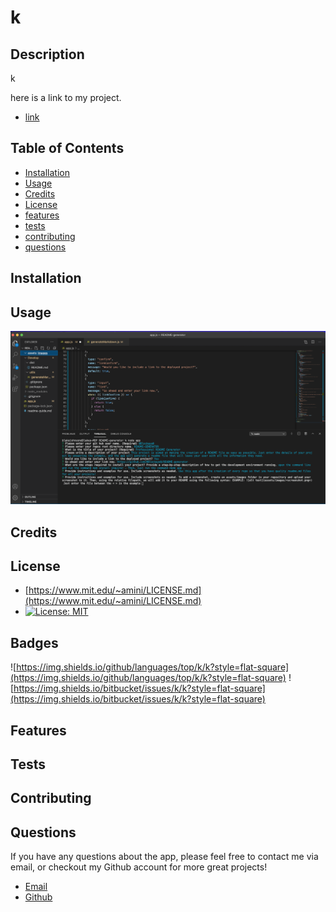 
  # k

  ## Description 

  k

  here is a link to my project.
  
  * [link](undefined)

  ## Table of Contents

  * [Installation](#installation)
  * [Usage](#usage)
  * [Credits](#credits)
  * [License](#license)
  * [features](#features)
  * [tests](#tests)
  * [contributing](#contributing)
  * [questions](#questions)
  

  ## Installation

  


  ## Usage

  

  ![screenshot](/assets/images/screenshot.png)


  ## Credits

  


  ## License

  * [https://www.mit.edu/~amini/LICENSE.md](https://www.mit.edu/~amini/LICENSE.md)
  * [![License: MIT](https://img.shields.io/badge/License-MIT-yellow.svg)](https://opensource.org/licenses/MIT)

  ## Badges
  
  ![https://img.shields.io/github/languages/top/k/k?style=flat-square](https://img.shields.io/github/languages/top/k/k?style=flat-square) 
  ![https://img.shields.io/bitbucket/issues/k/k?style=flat-square](https://img.shields.io/bitbucket/issues/k/k?style=flat-square) 

  ## Features

  


  ## Tests

  


  ## Contributing

  


  ## Questions

  If you have any questions about the app, 
  please feel free to contact me via email, 
  or checkout my Github account for more 
  great projects! 

  * [Email](mailto:)
  * [Github](https://github.com/k)




